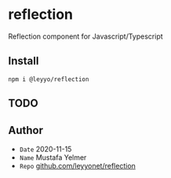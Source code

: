 # reflection
Reflection component for Javascript/Typescript

## Install
``npm i @leyyo/reflection``

## TODO

## Author
- `Date` 2020-11-15
- `Name` Mustafa Yelmer
- `Repo` [github.com/leyyonet/reflection](https://github.com/leyyonet/reflection)
